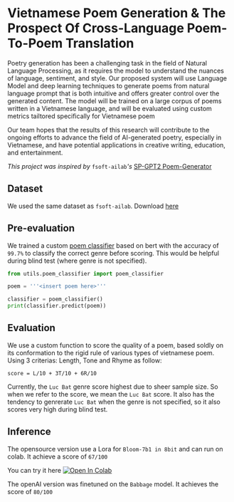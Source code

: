 # Vietnamese Poem Generation & The Prospect Of Cross-Language Poem-To-Poem Translation

Poetry generation has been a challenging task in the field of Natural Language Processing, as it requires
the model to understand the nuances of language, sentiment, and style. Our proposed system will use
Language Model and deep learning techniques to generate poems from natural language prompt that is
both intuitive and offers greater control over the generated content. The model will be trained on a large
corpus of poems written in a Vietnamese language, and will be evaluated using custom metrics tailtored
specifically for Vietnamese poem

Our team hopes that the results of this research will contribute to the ongoing efforts to advance the
field of AI-generated poetry, especially in Vietnamese, and have potential applications in creative writing,
education, and entertainment.

_This project was inspired by_ ```fsoft-ailab```_'s_ [SP-GPT2 Poem-Generator](https://github.com/fsoft-ailab/Poem-Generator)

## Dataset
We used the same dataset as ```fsoft-ailab```. Download [here](https://github.com/fsoft-ailab/Poem-Generator/raw/master/dataset/poems_dataset.zip)

## Pre-evaluation

We trained a custom [poem classifier](https://github.com/Anshler/poem_generator/blob/master/utils/poem_classifier.py) based on bert with the accuracy of ```99.7%``` to classify the correct genre before scoring. This would be helpful during blind test (where genre is not specified).

```python
from utils.poem_classifier import poem_classifier

poem = '''<insert poem here>'''

classifier = poem_classifier()
print(classifier.predict(poem))
```

## Evaluation

We use a custom function to score the quality of a poem, based soldly on its conformation to the rigid rule of various types of vietnamese poem. Using 3 criterias: Length, Tone and Rhyme as follow:

```score = L/10 + 3T/10 + 6R/10```

Currently, the ```Luc Bat``` genre score highest due to sheer sample size. So when we refer to the score, we mean the ```Luc Bat``` score. It also has the tendency to genrerate ```Luc Bat``` when the genre is not specified, so it also scores very high during blind test.

## Inference

The opensource version use a Lora for ```Bloom-7b1 in 8bit``` and can run on colab. It achieve a score of ```67/100```

You can try it here [![Open In Colab](https://colab.research.google.com/assets/colab-badge.svg)](https://colab.research.google.com/drive/1Mw_MsCix-NeUGRu77E-BkkvW6tut-AI-?usp=sharing)

The openAI version was finetuned on the ```Babbage``` model. It achieves the score of ```80/100```
